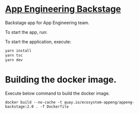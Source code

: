 # [App Engineering Backstage](https://github.com/RHEcosystemAppEng/app-eng-backstage)

Backstage app for App Engineering team.

To start the app, run:

To start the application, execute:
```sh
yarn install
yarn tsc
yarn dev
```

# Building the docker image.
Execute below command to build the docker image.

```shell
docker build --no-cache -t quay.io/ecosystem-appeng/appeng-backstage:2.0 . -f Dockerfile
```